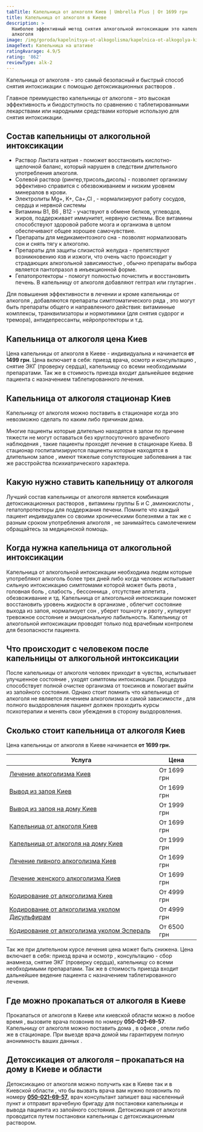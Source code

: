 ```yaml
---
tabTitle: Капельница от алкоголя Киев | Umbrella Plus | От 1699 грн
title: Капельница от алкоголя в Киеве
description: >
  Наиболее эффективный метод снятия алкогольной интоксикации это капельница от
  алкоголя
image: /img/goroda/kapelnitsya-ot-alkogolisma/kapelnica-ot-alkogolya-kiev.jpg
imageText: Капельница на штативе
ratingAvarage: 4.9/5
rating: '862'
reviewType: alk-2
---
```


Капельница от алкоголя - это самый безопасный и быстрый способ снятия интоксикации с помощью детоксикационных растворов .

Главное преимущество капельницы от алкоголя – это высокая эффективность и биодоступность по сравнению с  таблетированными лекарствами или народными средствами которые использую для снятия интоксикации.

## Состав капельницы от алкогольной интоксикации

* Раствор Лактата натрия - поможет восстановить кислотно-щелочной баланс, который нарушен в следствии длительного употребления алкоголя.
* Солевой раствор (рингер,трисоль,дисоль) - позволяет организму эффективно справится с обезвоживанием и низким уровнем минералов в крови.
* Электролиты Mg+, K+, Ca+,Cl , - нормализируют работу сосудов, сердца и нервной системы
* Витамины B1, B6 , В12 - участвуют в обмене белков, углеводов, жиров, поддерживает иммунитет, нервную системы. Все витамины способствуют здоровой работе мозга и организма в целом обеспечивают общее хорошее самочувствие.
* Препараты для медикаментозного сна - позволят нормализовать сон и снять тягу к алкоголю.
* Препараты для защиты слизистой желудка - препятствуют возникновению язв и изжоги,  что очень часто происходит у страдающих алкогольной зависимостью , обычно препараты выбора является пантопразол в инъекционной форме.
* Гепатопротекторы - помогут полностью почистить и восстановить печень. В капельницу от алкоголя добавляют гептрал или глутаргин .

Для повышения эффективности в лечении и  кроме капельницы от алкоголя , добавляются препараты симптоматического ряда , это могут быть препараты общего и направленного действия: витаминные комплексы, транквилизаторы и нормотимики (для снятия судорог и тремора), антидепрессанты, нейропротекторы и т.д.

## Капельница от алкоголя цена Киев

Цена капельницы от алкоголя в Киеве - индивидуальна и начинается **от 1499 грн**. Цена включает в себя: приезд врача, осмотр и консультацию , снятие ЭКГ (проверку сердца), капельницу со всеми необходимыми препаратами. Так же в стоимость приезда входит дальнейшее ведение пациента с назначением таблетированного лечения.

## Капельница от алкоголя стационар Киев

Капельницу от алкоголя можно поставить в стационаре когда это невозможно сделать по каким либо причинам дома.

Многие пациенты которые длительно находятся в запои по причине тяжести не могут оставаться без круглосуточного врачебного наблюдения , такие пациенты проходят лечение в стационаре Киева. В стационар госпитализируются пациенты которые находятся в длительном запое , имеют тяжелые сопутствующие заболевания а так же расстройства психиатрического характера.

## Какую нужно ставить капельницу от алкоголя

Лучший состав капельницы от алкоголя является комбинация детоксикационных растворов , витамины группы Б и С ,аминокислоты , гепатопротекторы для поддержания печени. Помните что каждый пациент индивидуален со своими хроническими болезнями а так же с разным сроком употребления алкоголя , не занимайтесь самолечением обращайтесь за медицинской помощь.

## Когда нужна капельница от алкогольной интоксикации

Капельница от алкогольной интоксикации необходима людям которые употребляют алкоголь более трех дней либо когда человек испытывает сильную интоксикацию симптомами которой может быть рвота , головная боль , слабость , бессонница , отсутствие аппетита , обезвоживание и тд. Капельница от алкогольной интоксикации поможет восстановить уровень жидкости в организме , облегчит состояние выхода из запоя, нормализует сон , уберет тошноту и рвоту , купирует тревожное состояние и эмоциональную лабильность. Капельницу от алкогольной интоксикации проводят только под врачебным контролем для безопасности пациента.

## Что происходит с человеком после капельницы от алкогольной интоксикации

После капельницы от алкоголя человек приходит в чувства, испытывает улучшенное состояние , уходят симптомы интоксикации. Процедура способствует полной очистке организма от токсинов и помогает выйти из запойного состояния. Однако стоит помнить что капельница от алкоголя не является лечением алкоголизма и самой зависимости , для полного выздоровления пациент должен проходить курсы психотерапии и менять свои убеждения в сторону выздоровления.

## Сколько стоит капельница от алкоголя Киев

Цена капельницы от алкоголя в Киеве начинается **от 1699 грн.**

| Услуга                                                                                  | Цена        |
| --------------------------------------------------------------------------------------- | ----------- |
| [Лечение алкоголизма Киев](lechenie-alkogolizma-kiev)                                   | От 1699 грн |
| [Вывод из запоя Киев](Vivod-iz-zapoia-kiev)                                             | От 1699 грн |
| [Вывод из запоя на дому Киев](Vivod-iz-zapoia-na-domy-kiev)                             | От 1999 грн |
| [Капельница от алкоголя Киев](Kapelnica_ot_alkogola_kiev)                               | От 1699 грн |
| [Капельница от алкоголя на дому Киев](Kapelnica_ot_alkogola_na_domy_kiev)               | От 1999 грн |
| [Лечение пивного алкоголизма Киев](lechenie-pivnogi-alkogolizma-kiev)                   | От 1699 грн |
| [Лечение женского алкоголизма Киев](lechenie-jenskogo-alkogolizma-kiev)                 | От 1699 грн |
| [Кодирование от алкоголизма Киев](kodirovka-ot-alkogolia-kiev)                          | От 4999 грн |
| [Кодирование от алкоголизма уколом Дисульфирам](kodirovka-ot-alkogolia-disulfiram-kiev) | От 4999 грн |
| [Кодирование от алкоголизма уколом Эспераль](kodirovka-ot-alkogolizma-espiarl-kiev)     | От 6500 грн |

Так же при длительном курсе лечения цена может быть снижена. Цена включает в себя: приезд врача и осмотр , консультацию - сбор анамнеза, снятие ЭКГ (проверку сердца), капельницу со всеми необходимыми препаратами. Так же в стоимость приезда входит дальнейшее ведение пациента с назначением таблетированного лечения.

## Где можно прокапаться от алкоголя в Киеве

Прокапаться от алкоголя в Киеве или киевской области можно в любое время , вызовите врача позвонив по номеру **050-021-69-57**. Капельницу от алкоголя можно поставить дома , в офисе , отели либо же в стационаре. При выезде врача домой мы гарантируем полную анонимность ваших данных .

## Детоксикация от алкоголя – прокапаться на дому в Киеве и области

Детоксикацию от алкоголя можно получить как в Киеве так и в Киевской области , что бы вызвать врача вам нужно позвонить по номеру **[050-021-69-57](tel:0500216957)**, врач консультант запишет ваш населенный пункт и отправит врачебную бригаду для постановки капельницы и вывода пациента из запойного состояния. Детоксикация от алкоголя проводится путем постановки капельницы с детоксикационным раствором.
